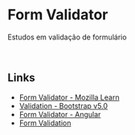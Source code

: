 # Form Validator 

Estudos em validação de formulário

<br>

## Links

+ [Form Validator - Mozilla Learn](https://developer.mozilla.org/pt-BR/docs/Learn/Forms/Form_validation)
+ [Validation - Bootstrap v5.0](https://getbootstrap.com/docs/5.0/forms/validation/)
+ [Form Validator - Angular](https://angular.io/guide/form-validation)
+ [Form Validation](https://formvalidation.io/)
